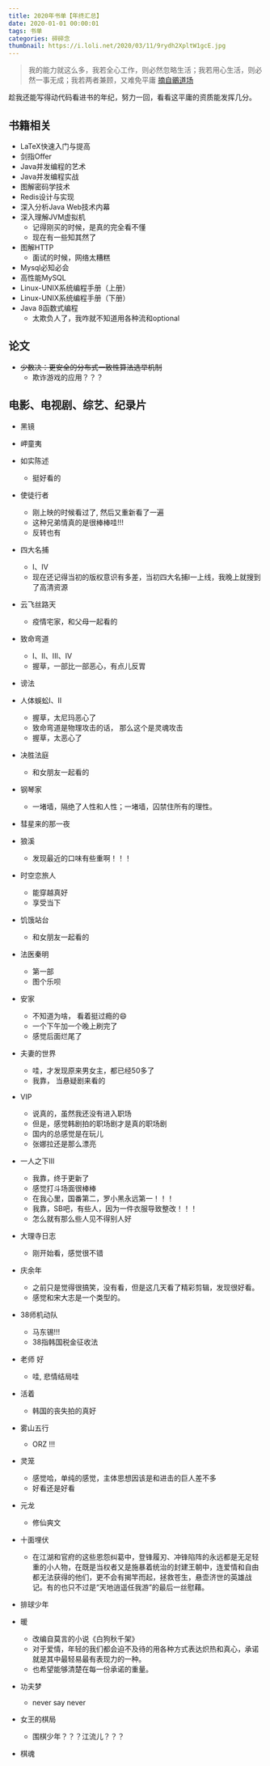 ```yaml
---
title: 2020年书单【年终汇总】
date: 2020-01-01 00:00:01
tags: 书单
categories: 碎碎念
thumbnail: https://i.loli.net/2020/03/11/9rydh2XpltW1gcE.jpg
---
```


> 我的能力就这么多，我若全心工作，则必然忽略生活；我若用心生活，则必然一事无成；我若两者兼顾，又难免平庸 [摘自鶸道场](https://blog.jamespan.me/)

趁我还能写得动代码看进书的年纪，努力一回，看看这平庸的资质能发挥几分。

<!--more-->

## 书籍相关

- LaTeX快速入门与提高
- 剑指Offer
- Java并发编程的艺术
- Java并发编程实战
- 图解密码学技术
- Redis设计与实现
- 深入分析Java Web技术内幕
- 深入理解JVM虚拟机
  - 记得刚买的时候，是真的完全看不懂
  - 现在有一些知其然了
- 图解HTTP
  - 面试的时候，网络太糟糕
- Mysql必知必会
- 高性能MySQL
- Linux-UNIX系统编程手册（上册）
- Linux-UNIX系统编程手册（下册）
- Java 8函数式编程
  - 太欺负人了，我咋就不知道用各种流和optional

## 论文

* ~~少数决：更安全的分布式一致性算法选举机制~~
  * 欺诈游戏的应用？？？



## 电影、电视剧、综艺、纪录片

- 黑镜
- 岬童夷
- 如实陈述
  
  - 挺好看的
- 使徒行者
  - 刚上映的时候看过了, 然后又重新看了一遍
  - 这种兄弟情真的是很棒棒哇!!!
  - 反转也有
- 四大名捕
  - I、IV
  - 现在还记得当初的版权意识有多差，当初四大名捕I一上线，我晚上就搜到了高清资源
- 云飞丝路天
  
  - 疫情宅家，和父母一起看的
- 致命弯道
  - I、II、III、IV
  - 握草，一部比一部恶心，有点儿反胃
- 谤法
- 人体蜈蚣I、II
  - 握草，太尼玛恶心了
  - 致命弯道是物理攻击的话， 那么这个是灵魂攻击
  - 握草，太恶心了
- 决胜法庭
  
  - 和女朋友一起看的
- 钢琴家
  
  - 一堵墙，隔绝了人性和人性；一堵墙，囚禁住所有的理性。
- 彗星来的那一夜
- 狼溪
  
  - 发现最近的口味有些重啊！！！
- 时空恋旅人
  - 能穿越真好
  - 享受当下
- 饥饿站台
  
  - 和女朋友一起看的
- 法医秦明
  - 第一部
  - 图个乐呗
- 安家
  - 不知道为啥， 看着挺过瘾的:smile:
  - 一个下午加一个晚上刷完了
  - 感觉后面烂尾了
- 夫妻的世界
  - 哇，才发现原来男女主，都已经50多了
  - 我靠， 当悬疑剧来看的
- VIP 
  - 说真的，虽然我还没有进入职场
  - 但是，感觉韩剧拍的职场剧才是真的职场剧
  - 国内的总感觉是在玩儿
  - 张娜拉还是那么漂亮
- 一人之下III
  - 我靠，终于更新了
  - 感觉打斗场面很棒棒
  - 在我心里，国番第二，罗小黑永远第一！！！
  - 我靠，SB吧，有些人，因为一件衣服导致整改！！！
  - 怎么就有那么些人见不得别人好
- 大理寺日志
  
  - 刚开始看，感觉很不错
- 庆余年
  - 之前只是觉得很搞笑，没有看，但是这几天看了精彩剪辑，发现很好看。
  - 感觉和宋大志是一个类型的。
- 38师机动队
  - 马东锡!!!
  - 38指韩国税金征收法
- 老师 好
  
  - 哇, 悲情结局哇
- 活着

  - 韩国的丧失拍的真好
- 雾山五行

  - ORZ !!!
- 灵笼
  - 感觉哈，单纯的感觉，主体思想因该是和进击的巨人差不多
  - 好看还是好看
- 元龙
  - 修仙爽文
- 十面埋伏
  - 在江湖和官府的这些恩怨纠葛中，登锋履刃、冲锋陷阵的永远都是无足轻重的小人物，在既是当权者又是施暴着统治的封建王朝中，连爱情和自由都无法获得的他们，更不会有揭竿而起，拯救苍生，悬壶济世的英雄战记。有的也只不过是“天地逍遥任我游”的最后一丝慰藉。
- 排球少年
- 暖
  - 改编自莫言的小说《白狗秋千架》
  - 对于爱情，年轻的我们都会迫不及待的用各种方式表达炽热和真心，承诺就是其中最轻易最有表现力的一种。
  - 也希望能够清楚在每一份承诺的重量。
- 功夫梦
  - never say never
- 女王的棋局
  - 围棋少年？？？江流儿？？？
- 棋魂





